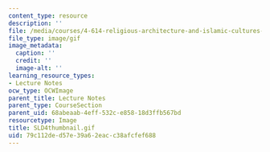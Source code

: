 ```yaml
---
content_type: resource
description: ''
file: /media/courses/4-614-religious-architecture-and-islamic-cultures-fall-2002/79c112ded57e39a62eacc38afcfef688_SLD4thumbnail.gif
file_type: image/gif
image_metadata:
  caption: ''
  credit: ''
  image-alt: ''
learning_resource_types:
- Lecture Notes
ocw_type: OCWImage
parent_title: Lecture Notes
parent_type: CourseSection
parent_uid: 68abeaab-4eff-532c-e858-18d3ffb567bd
resourcetype: Image
title: SLD4thumbnail.gif
uid: 79c112de-d57e-39a6-2eac-c38afcfef688
---
```

